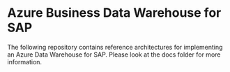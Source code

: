 # Azure Business Data Warehouse for SAP
The following repository contains reference architectures for implementing an Azure Data Warehouse for SAP. Please look at the docs folder for more information.